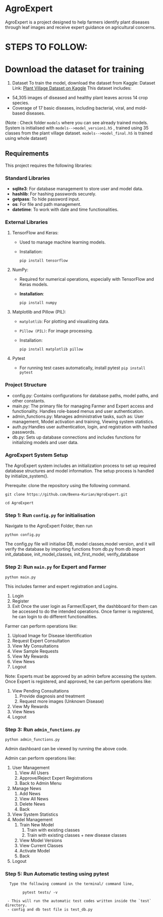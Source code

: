 # AgroExpert
AgroExpert is a project designed to help farmers identify plant diseases through leaf images and receive expert guidance on agricultural concerns.

# STEPS TO FOLLOW:
# Download the dataset for training
1. Dataset
To train the model, download the dataset from Kaggle:
Dataset Link: [Plant Village Dataset on Kaggle](https://www.kaggle.com/datasets/mohitsingh1804/plantvillage/data)
This dataset includes: 
* 54,305 images of diseased and healthy plant leaves across 14 crop species.
* Coverage of 17 basic diseases, including bacterial, viral, and mold-based diseases.
  
(Note : Check folder `models` where you can see already trained models. System is initialised with `models-->model_version1.h5` , trained using 35 classes from the plant village dataset. `models-->model_final.h5` is trained using whole dataset)

## Requirements
This project requires the following libraries:

### Standard Libraries
- **sqlite3**: For database management to store user and model data.
- **hashlib**: For hashing passwords securely.
- **getpass**: To hide password input.
- **os**: For file and path management.
- **datetime**: To work with date and time functionalities.


### External Libraries
1. TensorFlow and Keras:
   - Used to manage machine learning models.
   - Installation:
    
     `pip install tensorflow`

2. NumPy:
   - Required for numerical operations, especially with TensorFlow and Keras models.
   - **Installation**:

     `pip install numpy`


3. Matplotlib and Pillow (PIL):
   - `matplotlib`: For plotting and visualizing data.
   - `Pillow (PIL)`: For image processing.
   - Installation:
    
     `pip install matplotlib pillow`

4. Pytest 
   - For running test cases automatically, install pytest
     `pip install pytest`
   
### Project Structure
- config.py: Contains configurations for database paths, model paths, and other constants.
- main.py: The primary file for managing Farmer and Expert access and functionality. Handles role-based menus and user authentication.
- admin_functions.py: Manages administrative tasks, such as: User management, Model activation and training, Viewing system statistics.
- auth.py:Handles user authentication, login, and registration with hashed passwords.
- db.py: Sets up database connections and includes functions for initializing models and user data.

### AgroExpert System Setup
The AgroExpert system includes an initialization process to set up required database structures and model information. The setup process is handled by initialize_system().

Prerequite: clone the repository using the following command.

   `git clone https://github.com/Beena-Kurian/AgroExpert.git`
   
   `cd AgroExpert`


### Step 1: Run `config.py` for initialisation
Navigate to the AgroExpert Folder, then run

`python config.py`

The config.py file will initialise DB, model classes,model version, and it will verify the database by importing functions from db.py
from db import init_database, init_model_classes, init_first_model, verify_database

### Step 2: Run `main.py` for Expert and Farmer

`python main.py`

This includes farmer and expert registration and Logins.
1. Login
2. Register
3. Exit
Once the user login as Farmer/Expert, the dashbboard for them can be accessed to do the intended operations.
Once farmer is registered, he can login to do different functionalities.

Farmer can perform operations like:
1. Upload Image for Disease Identification
2. Request Expert Consultation
3. View My Consultations
4. View Sample Requests
5. View My Rewards
6. View News
7. Logout

Note: Experts must be approved by an admin before accessing the system.
Once Expert is registered, and approved, he can perform operations like:

1. View Pending Consultations
      1. Provide diagnosis and treatment
      2. Request more images (Unknown Disease)
3. View My Rewards
4. View News
5. Logout
   


### Step 3: Run `admin_functions.py`

`python admin_functions.py`

Admin dashboard can be viewed by running the above code. 

Admin can perform operations like: 
1. User Management
      1. View All Users
      2. Approve/Reject Expert Registrations
      3. Back to Admin Menu
3. Manage News
      1. Add News
      2. View All News
      3. Delete News
      4. Back
5. View System Statistics
6. Model Management
      1. Train New Model
           1. Train with existing classes
           2. Train with existing classes + new disease classes
      3. View Model Versions
      4. View Current Classes
      5. Activate Model
      6. Back
7. Logout


### Step 5: Run Automatic testing using pytest 
      Type the following command in the terminal/ command line,
       
            pytest tests/ -v

     - This will run the automatic test codes written inside the `test` directory.
     - config and db test file is test_db.py

